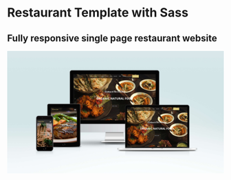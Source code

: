 # Restaurant Template with Sass

## Fully responsive single page restaurant website

![](src/images/screen-mockup.jpg)
